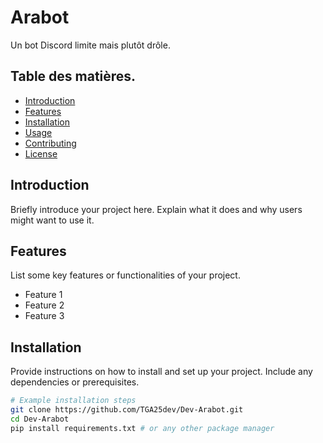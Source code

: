 # Arabot

Un bot Discord limite mais plutôt drôle.

## Table des matières.

- [Introduction](#introduction)
- [Features](#features)
- [Installation](#installation)
- [Usage](#usage)
- [Contributing](#contributing)
- [License](#license)

## Introduction

Briefly introduce your project here. Explain what it does and why users might want to use it.

## Features

List some key features or functionalities of your project.

- Feature 1
- Feature 2
- Feature 3

## Installation

Provide instructions on how to install and set up your project. Include any dependencies or prerequisites.

```bash
# Example installation steps
git clone https://github.com/TGA25dev/Dev-Arabot.git
cd Dev-Arabot
pip install requirements.txt # or any other package manager
